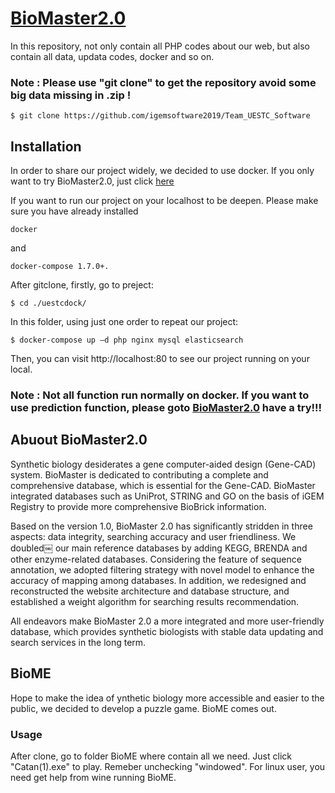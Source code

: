 
# [BioMaster2.0](http://bio.biomaster-uestc.com/public/index.php/main/home)

In this repository, not only contain all PHP codes about our web, but also contain all data, updata codes, docker and so on.

### Note : Please use "git clone" to get the repository avoid some big data missing in .zip !

    $ git clone https://github.com/igemsoftware2019/Team_UESTC_Software

## Installation

In order to share our project widely, we decided to use docker. If you only want to try BioMaster2.0, just click [here](http://bio.biomaster-uestc.com/public/index.php/main/home)

If you want to run our project on your localhost to be deepen. Please make sure you have already installed

    docker

and

    docker-compose 1.7.0+.

After gitclone, firstly, go to preject:


    $ cd ./uestcdock/

In this folder, using just one order to repeat our project:


    $ docker-compose up –d php nginx mysql elasticsearch

Then, you can visit http://localhost:80 to see our project running on your local.

### Note : Not all function run normally on docker. If you want to use prediction function, please goto [BioMaster2.0](http://bio.biomaster-uestc.com/public/index.php/main/home) have a try!!!


## Abuout BioMaster2.0

Synthetic biology desiderates a gene computer-aided design (Gene-CAD) system. BioMaster is dedicated to contributing a complete and comprehensive database, which is essential for the Gene-CAD. BioMaster integrated databases such as UniProt, STRING and GO on the basis of iGEM Registry to provide more comprehensive BioBrick information. 

Based on the version 1.0, BioMaster 2.0 has significantly stridden in three aspects: data integrity, searching accuracy and user friendliness. We doubled￼ our main reference databases by adding KEGG, BRENDA and other enzyme-related databases. Considering the feature of sequence annotation, we adopted filtering strategy with novel model to enhance the accuracy of mapping among databases. In addition, we redesigned and reconstructed the website architecture and database structure, and established a weight algorithm for searching results recommendation. 

All endeavors make BioMaster 2.0 a more integrated and more user-friendly database, which provides synthetic biologists with stable data updating and search services in the long term.

## BioME

Hope to make the idea of ynthetic biology more accessible and easier to the public, we decided to develop a puzzle game. BioME comes out.
 
### Usage
After clone, go to folder BioME where contain all we need. Just click "Catan(1).exe" to play. Remeber unchecking "windowed".
For linux user, you need get help from wine running BioME.
